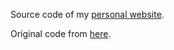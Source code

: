 Source code of my <a href="https://www.dcassol2020.github.io.com"> personal website</a>.

Original code from <a href="https://github.com/dcassol/dcassol.github.io"> here</a>.

